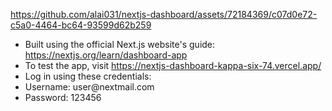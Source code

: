 

https://github.com/alai031/nextjs-dashboard/assets/72184369/c07d0e72-c5a0-4464-bc64-93599d62b259

* Built using the official Next.js website's guide:  https://nextjs.org/learn/dashboard-app
* To test the app, visit https://nextjs-dashboard-kappa-six-74.vercel.app/
* Log in using these credentials:
* Username: user<area>@nextmail.com 
* Password: 123456
